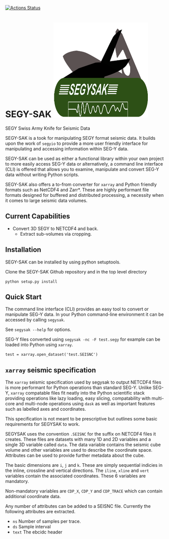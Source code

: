 [![Actions Status](https://github.com/trhallam/segysak/workflows/python_build/badge.svg)](https://github.com/trhallam/segysak/actions)

# SEGY-SAK <img src="https://github.com/trhallam/segysak/blob/master/docs/figures/logo.png" alt="Logo" title="Logo" width="300" height="300" />
SEGY Swiss Army Knife for Seismic Data

SEGY-SAK is a took for manipulating SEGY format seismic data. It builds upon the work of `segyio` to provide a more
user friendly interface for manipulating and accessing information within SEG-Y data.

SEGY-SAK can be used as either a functional library within your own project to more easily access SEG-Y data or
alternatively, a command line interface (CLI) is offered that allows you to examine, manipulate and convert SEG-Y data
without writing Python scripts.

SEGY-SAK also offers a to-from converter for `xarray` and Python friendly formats such as NetCDF4 and Zarr*. These are
highly performant file formats designed for buffered and distributed processing, a necessity when it comes to large
seismic data volumes.

## Current Capabilities
 * Convert 3D SEGY to NETCDF4 and back.
    * Extract sub-volumes via cropping.

## Installation
SEGY-SAK can be installed by using python setuptools.

Clone the SEGY-SAK Github repository and in the top level directory

```
python setup.py install
```

## Quick Start

The command line interface (CLI) provides an easy tool to convert or manipulate SEG-Y data. In your Python command-line
environment it can be accessed by calling `segysak`.

See `segysak --help` for options.

SEG-Y files converted using `segysak -nc -F test.segy` for example can be loaded into Python using `xarray`.
```
test = xarray.open_dataset('test.SEISNC')
```

## `xarray` seismic specification
The `xarray` seismic specification used by segysak to output NETCDF4 files is more performant for Python operations than
standard SEG-Y. Unlike SEG-Y, `xarray` compatable files fit neatly into the Python scientific stack providing operations
like lazy loading, easy slicing, compatability with multi-core and multi-node operations using `dask` as well as
important features such as labelled axes and coordinates.

This specification is not meant to be prescriptive but outlines some basic requirements for SEGYSAK to work.

SEGYSAK uses the convention `.SEISNC` for the suffix on NETCDF4 files it creates. These files are datasets with many 1D
and 2D variables and a single 3D variable called `data`. The data variable contains the seismic cube volume and other 
variables are used to describe the coordinate space. Attributes can be used to provide further metadata about the cube.

The basic dimensions are `i`, `j` and `k`. These are simply sequential indicies in the inline, crossline and vertical 
directions. The `iline`, `xline` and `vert` variables contain the associated coordinates. These 6 variables are mandatory.

Non-mandatory variables are `CDP_X`, `CDP_Y` and `CDP_TRACE` which can contain additional coordinate data.

Any number of attributes can be added to a SEISNC file. Currently the following attributes are extracted. 
 * `ns` Number of samples per trace.
 * `ds` Sample interval
 * `text` The ebcidc header
